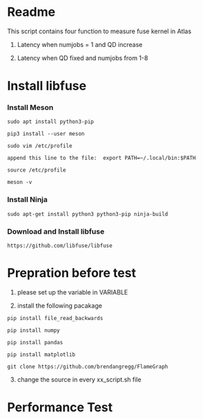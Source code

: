 # **Readme**
This script contains four function to measure fuse kernel in Atlas

1. Latency when numjobs = 1 and QD increase

2. Latency when QD fixed and numjobs from 1-8

   
   
# **Install libfuse**

### Install Meson

````
sudo apt install python3-pip

pip3 install --user meson

sudo vim /etc/profile

append this line to the file:  export PATH=~/.local/bin:$PATH

source /etc/profile

meson -v

````
### Install Ninja

````
sudo apt-get install python3 python3-pip ninja-build
````
### Download and Install libfuse
````
https://github.com/libfuse/libfuse
````



# **Prepration before test**
1. please set up the variable in VARIABLE

2. install the following pacakage
````
pip install file_read_backwards

pip install numpy

pip install pandas

pip install matplotlib

git clone https://github.com/brendangregg/FlameGraph
````

3. change the source in every xx_script.sh file

# **Performance Test**



